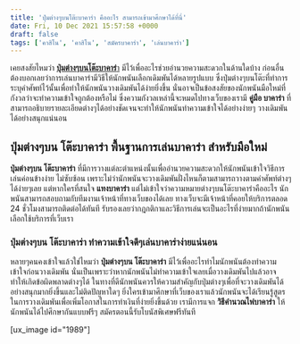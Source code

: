```yaml
---
title: 'ปุ่มต่างๆบนโต๊ะบาคาร่า คืออะไร สามารถเข้ามาศึกษาได้ที่นี่'
date: Fri, 10 Dec 2021 15:57:58 +0000
draft: false
tags: ['คาสิโน', 'คาสิโน', 'สมัครบาคาร่า', 'เล่นบาคาร่า']
---
```


เคยสงสัยไหมว่า [**ปุ่มต่างๆบนโต๊ะบาคาร่**า](/archives/) มีไว้เพื่ออะไรช่วยอำนวยความสะดวกในด้านใดบ้าง ก่อนอื่นต้องบอกเลยว่าการเล่นบาคาร่ามีวิธีให้นักพนันเลือกเดิมพันได้หลายรูปแบบ ซึ่งปุ่มต่างๆบนโต๊ะที่ทำการระบุคำศัพท์ไว้นั้นเพื่อทำให้นักพนันวางเดิมพันได้ง่ายยิ่งขึ้น นั่นอาจเป็นข้อสงสัยของนักพนันมือใหม่ที่กังวลว่าจะทำความเข้าใจถูกต้องหรือไม่ ซึ่งความกังวลเหล่านี้จะหมดไปทางเว็บของเรามี **คู่มือ บาคาร่า** ที่สามารถอธิบายรายละเอียดต่างๆได้อย่างชัดเจนจะทำให้นักพนันทำความเข้าใจได้อย่างง่ายๆ วางเดิมพันได้อย่างสนุกแน่นอน

**ปุ่มต่างๆบน โต๊ะบาคาร่า พื้นฐานการเล่นบาคาร่า สำหรับมือใหม่**
---------------------------------------------------------------

**ปุ่มต่างๆบน โต๊ะบาคาร่า** ที่มีการวางแต่ละตำแหน่งนั้นเพื่ออำนวยความสะดวกให้นักพนันเข้าใจวิธีการเล่นค่อนข้างง่าย ไม่ซับซ้อน เพราะไม่ว่านักพนันจะวางเดิมพันฝั่งไหนก็ตามสามารถวางตามคำศัพท์ต่างๆได้ง่ายๆเลย แต่หากใครที่สนใจ **แทงบาคาร่า** แต่ไม่เข้าใจว่าความหมายต่างๆบนโต๊ะบาคาร่าคืออะไร นักพนันสามารถสอบถามกับทีมงานเจ้าหน้าที่ทางเว็บของได้เลย ทางเว็บจะมีเจ้าหน้าที่คอยให้บริการตลอด 24 ชั่วโมงสามารถติดต่อได้ทันที รับรองเลยว่ากฎกติกาและวิธีการเล่นจะเป็นอะไรที่ง่ายมากถ้านักพนันเลือกใช้บริการที่เว็บเรา

### **ปุ่มต่างๆบน โต๊ะบาคาร่า ทำความเข้าใจดีๆเล่นบาคาร่าง่ายแน่นอน**

หลายๆคนคงเข้าใจแล้วใช่ไหมว่า **ปุ่มต่างๆบน โต๊ะบาคาร่า** มีไว้เพื่ออะไรทำไมนักพนันต้องทำความเข้าใจก่อนวางเดิมพัน นั่นเป็นเพราะว่าหากนักพนันไม่ทำความเข้าใจเลยเมื่อวางเดิมพันไปแล้วอาจทำให้เกิดข้อผิดพลาดต่างๆได้ ในทางที่ดีนักพนันควรให้ความสำคัญกับปุ่มต่างๆเพื่อที่จะวางเดิมพันได้อย่างสนุกมากยิ่งขึ้นและไม่ติดปัญหาใดๆ ยิ่งใครเข้ามาศึกษาที่เว็บของเราแล้วนักพนันจะได้เรียนรู้สูตรในการวางเดิมพันเพื่อเพิ่มโอกาสในการทำเงินที่ง่ายยิ่งขึ้นด้วย เรามีการแจก **วิธีคำนวณไพ่บาคาร่า** ให้นักพนันได้ไปศึกษากันแบบฟรีๆ สมัครตอนนี้รับโบนัสพิเศษฟรีทันที

\[ux\_image id="1989"\]